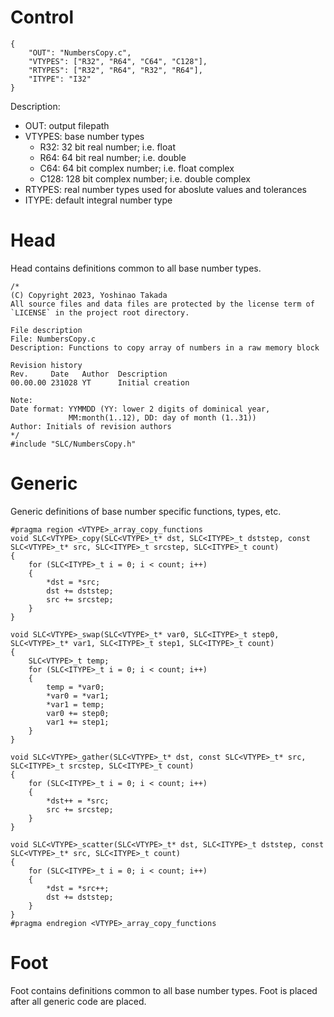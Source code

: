 # Control
```
{
    "OUT": "NumbersCopy.c",
    "VTYPES": ["R32", "R64", "C64", "C128"],
    "RTYPES": ["R32", "R64", "R32", "R64"],
    "ITYPE": "I32"
}
```
Description:
* OUT: output filepath
* VTYPES: base number types
    - R32: 32 bit real number; i.e. float
    - R64: 64 bit real number; i.e. double
    - C64: 64 bit complex number; i.e. float complex
    - C128: 128 bit complex number; i.e. double complex
* RTYPES: real number types used for aboslute values and tolerances
* ITYPE: default integral number type
# Head
Head contains definitions common to all base number types.
```
/*
(C) Copyright 2023, Yoshinao Takada
All source files and data files are protected by the license term of
`LICENSE` in the project root directory.

File description
File: NumbersCopy.c
Description: Functions to copy array of numbers in a raw memory block

Revision history
Rev.     Date   Author  Description
00.00.00 231028 YT      Initial creation

Note:
Date format: YYMMDD (YY: lower 2 digits of dominical year, 
             MM:month(1..12), DD: day of month (1..31))
Author: Initials of revision authors
*/
#include "SLC/NumbersCopy.h"
```
# Generic
Generic definitions of base number specific functions, types, etc.
```
#pragma region <VTYPE>_array_copy_functions
void SLC<VTYPE>_copy(SLC<VTYPE>_t* dst, SLC<ITYPE>_t dststep, const SLC<VTYPE>_t* src, SLC<ITYPE>_t srcstep, SLC<ITYPE>_t count)
{
    for (SLC<ITYPE>_t i = 0; i < count; i++)
    {
        *dst = *src;
        dst += dststep;
        src += srcstep;
    }
}

void SLC<VTYPE>_swap(SLC<VTYPE>_t* var0, SLC<ITYPE>_t step0, SLC<VTYPE>_t* var1, SLC<ITYPE>_t step1, SLC<ITYPE>_t count)
{
    SLC<VTYPE>_t temp;
    for (SLC<ITYPE>_t i = 0; i < count; i++)
    {
        temp = *var0;
        *var0 = *var1;
        *var1 = temp;
        var0 += step0;
        var1 += step1;
    }
}

void SLC<VTYPE>_gather(SLC<VTYPE>_t* dst, const SLC<VTYPE>_t* src, SLC<ITYPE>_t srcstep, SLC<ITYPE>_t count)
{
    for (SLC<ITYPE>_t i = 0; i < count; i++)
    {
        *dst++ = *src;
        src += srcstep;
    }
}

void SLC<VTYPE>_scatter(SLC<VTYPE>_t* dst, SLC<ITYPE>_t dststep, const SLC<VTYPE>_t* src, SLC<ITYPE>_t count)
{
    for (SLC<ITYPE>_t i = 0; i < count; i++)
    {
        *dst = *src++;
        dst += dststep;
    }
}
#pragma endregion <VTYPE>_array_copy_functions
```
# Foot
Foot contains definitions common to all base number types.
Foot is placed after all generic code are placed.
```
```
